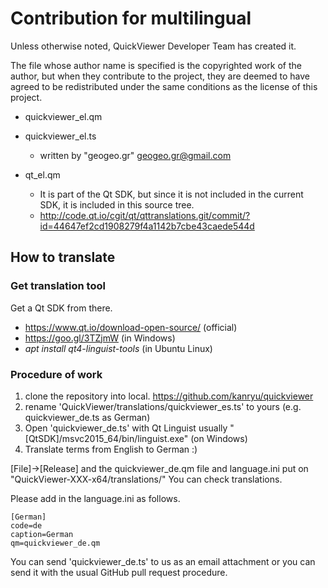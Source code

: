 # Contribution for multilingual

Unless otherwise noted, QuickViewer Developer Team has created it.

The file whose author name is specified is the copyrighted work of the author, but when they contribute to the project, they are deemed to have agreed to be redistributed under the same conditions as the license of this project.

- quickviewer_el.qm
- quickviewer_el.ts
    - written by "geogeo.gr" <geogeo.gr@gmail.com>

- qt_el.qm
    - It is part of the Qt SDK, but since it is not included in the current SDK, it is included in this source tree.
    - http://code.qt.io/cgit/qt/qttranslations.git/commit/?id=44647ef2cd1908279f4a1142b7cbe43caede544d

## How to translate

### Get translation tool

Get a Qt SDK from there. 

- https://www.qt.io/download-open-source/ (official)
- https://goo.gl/3TZjmW (in Windows)
- *apt install qt4-linguist-tools* (in Ubuntu Linux)

### Procedure of work

1. clone the repository into local. https://github.com/kanryu/quickviewer
1. rename 'QuickViewer/translations/quickviewer_es.ts' to yours (e.g. quickviewer_de.ts as German)
1. Open 'quickviewer_de.ts' with Qt Linguist
   usually "[QtSDK]/msvc2015_64/bin/linguist.exe" (on Windows)
1. Translate terms from English to German :)

[File]->[Release] and the quickviewer_de.qm file and language.ini put on "QuickViewer-XXX-x64/translations/"
You can check translations.

Please add in the language.ini as follows.
```
[German]
code=de
caption=German
qm=quickviewer_de.qm
```



You can send 'quickviewer_de.ts' to us as an email attachment or you can send it with the usual GitHub pull request procedure.



